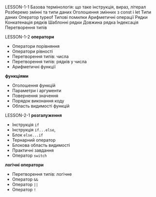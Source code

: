LESSON-1-1
Базова термінологія: що таке інструкція, вираз, літерал
Розберемо змінні та типи даних
Оголошення змінних з const і let
Типи даних
Оператор typeof 
Типові помилки 
Арифметичні операції 
Рядки
Конкатенація рядків
Шаблонні рядки
Довжина рядка
Індексація 
Перетворення типів 

LESSON-1-2
**оператори**

- Оператори порівняння
- Оператори рівності 
- Перетворення типів: числа
- Перетворення типів: рядків у числа 
- Арифметичні функції 

**функціями**

- Оголошення функцій
- Параметри і аргументи
- Повернення значення
- Порядок виконання коду
- Область видимості функцій 

LESSON-2-1
 **розгалуження**

- Інструкція `if`
- Інструкція `if...else`,
- Блок `else...if`
- Тернарний оператор 
- Блокова область видимості 
- Практичні завдання 
- Оператор `switch` 

**логічні оператори** 

- Перетворення типів: логічне
- Оператор `&&`
- Оператор `||`
- Оператор `!`




